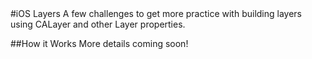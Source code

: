 <snippet>
#iOS Layers
A few challenges to get more practice with building layers using CALayer and other Layer properties.

##How it Works
More details coming soon!
</snippet>
